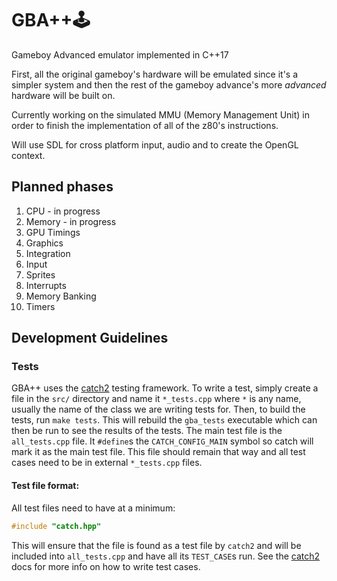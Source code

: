 # GBA++🕹️

Gameboy Advanced emulator implemented in C++17

First, all the original gameboy's hardware will be emulated since it's a simpler system and then the rest of the gameboy advance's more *advanced* hardware will be built on.

Currently working on the simulated MMU (Memory Management Unit) in order to finish the implementation of all of the z80's instructions.

Will use SDL for cross platform input, audio and to create the OpenGL context.

## Planned phases
1. CPU - in progress
2. Memory - in progress
3. GPU Timings
4. Graphics
5. Integration
6. Input
7. Sprites
8. Interrupts
9. Memory Banking
10. Timers

## Development Guidelines

### Tests
GBA++ uses the [catch2](https://github.com/catchorg/Catch2) testing framework. To write a test, simply create a file in the `src/` directory and name it `*_tests.cpp` where `*` is any name, usually the name of the class we are writing tests for. Then, to build the tests, run `make tests`. This will rebuild the `gba_tests` executable which can then be run to see the results of the tests. The main test file is the `all_tests.cpp` file. It `#define`s the `CATCH_CONFIG_MAIN` symbol so catch will mark it as the main test file. This file should remain that way and all test cases need to be in external `*_tests.cpp` files.

#### Test file format:
All test files need to have at a minimum:
```cpp
#include "catch.hpp"
```
This will ensure that the file is found as a test file by `catch2` and will be included into `all_tests.cpp` and have all its `TEST_CASE`s run. See the [catch2](https://github.com/catchorg/Catch2) docs for more info on how to write test cases.